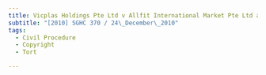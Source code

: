 ```yaml
---
title: Vicplas Holdings Pte Ltd v Allfit International Market Pte Ltd and others 
subtitle: "[2010] SGHC 370 / 24\_December\_2010"
tags:
  - Civil Procedure
  - Copyright
  - Tort

---
```


